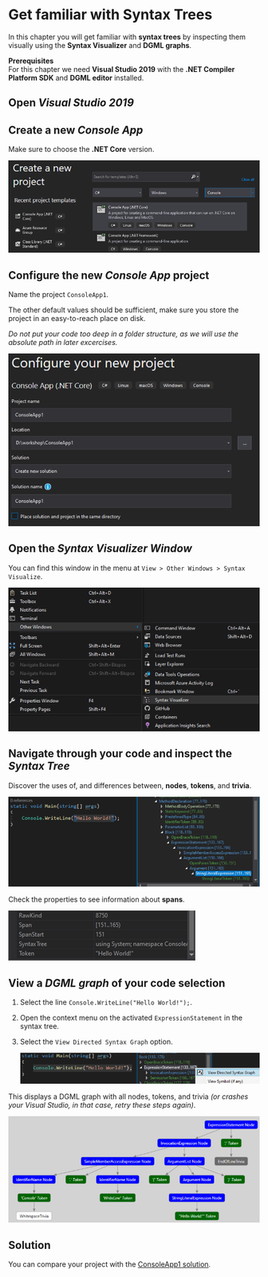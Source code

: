 # Get familiar with Syntax Trees

In this chapter you will get familiar with **syntax trees** by inspecting them visually using the **Syntax Visualizer** and **DGML graphs**.

**Prerequisites**  
For this chapter we need **Visual Studio 2019** with the **.NET Compiler Platform SDK** and **DGML editor** installed.

## Open *Visual Studio 2019*

## Create a new *Console App*

Make sure to choose the **.NET Core** version.

![Create a new Console App project](images/11.create-project.png)

## Configure the new *Console App* project

Name the project `ConsoleApp1`.

The other default values should be sufficient, make sure you store the project in an easy-to-reach place on disk.

*Do not put your code too deep in a folder structure, as we will use the absolute path in later excercises.*

![Configure the new project](images/11.configure-new-project.png)

## Open the *Syntax Visualizer Window*

You can find this window in the menu at `View > Other Windows > Syntax Visualize`.

![The Syntax Visualizer located in the View menu hiearchy](images/11.menu-syntax-view-window.png)

## Navigate through your code and inspect the *Syntax Tree*

Discover the uses of, and differences between, **nodes**, **tokens**, and **trivia**.

![The Syntax Visualizer in action](images/11.syntax-tree-action.png)

Check the properties to see information about **spans**.

![Properties showing information about spans](images/11.spans.png)

## View a *DGML graph* of your code selection

1. Select the line `Console.WriteLine("Hello World!");`.
2. Open the context menu on the activated `ExpressionStatement` in the syntax tree.
3. Select the `View Directed Syntax Graph` option.

   ![The Directed Syntax Grpah menu option in the Context Menu](images/11.menu-directed-syntax-graph.png)

This displays a DGML graph with all nodes, tokens, and trivia
*(or crashes your Visual Studio, in that case, retry these steps again)*.

![A DGML diagram depicting the tree structure of a single line of code](images/11.dgml.png)

## Solution

You can compare your project with the [ConsoleApp1 solution](solutions/11.ConsoleApp1/).
